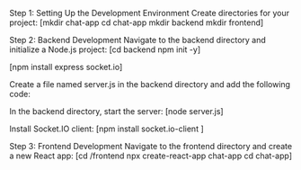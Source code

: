 Step 1: Setting Up the Development Environment
Create directories for your project:
[mkdir chat-app
cd chat-app
mkdir backend
mkdir frontend]



Step 2: Backend Development
Navigate to the backend directory and initialize a Node.js project:
[cd backend
npm init -y]



[npm install express socket.io]



Create a file named server.js in the backend directory and add the following code:


In the backend directory, start the server:
[node server.js]



Install Socket.IO client:
[npm install socket.io-client
]




Step 3: Frontend Development
Navigate to the frontend directory and create a new React app:
[cd /frontend
npx create-react-app chat-app
cd chat-app]





